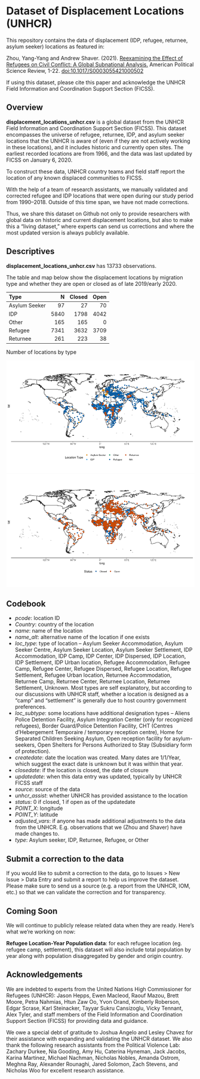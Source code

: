Dataset of Displacement Locations (UNHCR)
=========================================

This repository contains the data of displacement (IDP, refugee,
returnee, asylum seeker) locations as featured in:

Zhou, Yang-Yang and Andrew Shaver. (2021). [Reexamining the Effect of
Refugees on Civil Conflict: A Global Subnational
Analysis.](https://doi.org/10.1017/S0003055421000502) American Political
Science Review, 1-22.
<a href="doi:10.1017/S0003055421000502" class="uri">doi:10.1017/S0003055421000502</a>

If using this dataset, please cite this paper and acknowledge the UNHCR
Field Information and Coordination Support Section (FICSS).

Overview
--------

**displacement_locations_unhcr.csv** is a global dataset from the UNHCR
Field Information and Coordination Support Section (FICSS). This dataset
encompasses the universe of refugee, returnee, IDP, and asylum seeker
locations that the UNHCR is aware of (even if they are not actively
working in these locations), and it includes historic and currently open
sites. The earliest recorded locations are from 1966, and the data was
last updated by FICSS on January 6, 2020.

To construct these data, UNHCR country teams and field staff report the
location of any known displaced communities to FICSS.

With the help of a team of research assistants, we manually validated
and corrected refugee and IDP locations that were open during our study
period from 1990–2018. Outside of this time span, we have not made
corrections.

Thus, we share this dataset on Github not only to provide researchers
with global data on historic and current displacement locations, but
also to make this a “living dataset,” where experts can send us
corrections and where the most updated version is always publicly
available.

Descriptives
------------

**displacement_locations_unhcr.csv** has 13733 observations.

The table and map below show the displacement locations by migration
type and whether they are open or closed as of late 2019/early 2020.

| Type          |    N | Closed | Open |
|:--------------|-----:|-------:|-----:|
| Asylum Seeker |   97 |     27 |   70 |
| IDP           | 5840 |   1798 | 4042 |
| Other         |  165 |    165 |    0 |
| Refugee       | 7341 |   3632 | 3709 |
| Returnee      |  261 |    223 |   38 |

Number of locations by type

![](README_files/figure-markdown_github/map_type-1.png)![](README_files/figure-markdown_github/map_type-2.png)

Codebook
--------

-   *pcode*: location ID
-   *Country*: country of the location
-   *name*: name of the location
-   *name_alt*: alternative name of the location if one exists
-   *loc_type*: type of location – Asylum Seeker Accommodation, Asylum
    Seeker Centre, Asylum Seeker Location, Asylum Seeker Settlement, IDP
    Accommodation, IDP Camp, IDP Center, IDP Dispersed, IDP Location,
    IDP Settlement, IDP Urban location, Refugee Accommodation, Refugee
    Camp, Refugee Center, Refugee Dispersed, Refugee Location, Refugee
    Settlement, Refugee Urban location, Returnee Accommodation, Returnee
    Camp, Returnee Center, Returnee Location, Returnee Settlement,
    Unknown. Most types are self explanatory, but according to our
    discussions with UNHCR staff, whether a location is designed as a
    “camp” and “settlement” is generally due to host country government
    preferences.
-   *loc_subtype*: some locations have additional designation types –
    Aliens Police Detention Facility, Asylum Integration Center (only
    for recognized refugees), Border Guard/Police Detention Facility,
    CHT (Centres d’Hebergement Temporaire / temporary reception centre),
    Home for Separated Children Seeking Asylum, Open reception facility
    for asylum-seekers, Open Shelters for Persons Authorized to Stay
    (Subsidiary form of protection).
-   *createdate*: date the location was created. Many dates are
    1/1/Year, which suggest the exact date is unknown but it was within
    that year.
-   *closedate*: if the location is closed, the date of closure
-   *updatedate*: when this data entry was updated, typically by UNHCR
    FICSS staff
-   *source*: source of the data
-   *unhcr_assist*: whether UNHCR has provided assistance to the
    location
-   *status*: 0 if closed, 1 if open as of the updatedate
-   *POINT_X*: longitude
-   *POINT_Y*: latitude
-   *adjusted_vars*: if anyone has made additional adjustments to the
    data from the UNHCR. E.g. observations that we (Zhou and Shaver)
    have made changes to.
-   *type*: Asylum seeker, IDP, Returnee, Refugee, or Other

Submit a correction to the data
-------------------------------

If you would like to submit a correction to the data, go to Issues \>
New Issue \> Data Entry and submit a report to help us improve the
dataset. Please make sure to send us a source (e.g. a report from the
UNHCR, IOM, etc.) so that we can validate the correction and for
transparency.

Coming Soon
-----------

We will continue to publicly release related data when they are ready.
Here’s what we’re working on now:

**Refugee Location-Year Population data**: for each refugee location
(eg. refugee camp, settlement), this dataset will also include total
population by year along with population disaggregated by gender and
origin country.

Acknowledgements
----------------

We are indebted to experts from the United Nations High Commissioner for
Refugees (UNHCR): Jason Hepps, Ewen Macleod, Raouf Mazou, Brett Moore,
Petra Nahmias, Htun Zaw Oo, Yvon Orand, Kimberly Roberson, Edgar Scrase,
Karl Steinacker, Tayyar Sukru Cansizoglu, Vicky Tennant, Alex Tyler, and
staff members of the Field Information and Coordination Support Section
(FICSS) for providing data and guidance.

We owe a special debt of gratitude to Joshua Angelo and Lesley Chavez
for their assistance with expanding and validating the UNHCR dataset. We
also thank the following research assistants from the Political Violence
Lab: Zachary Durkee, Nia Gooding, Amy Hu, Caterina Hyneman, Jack Jacobs,
Karina Martinez, Michael Nachman, Nicholas Nobles, Amanda Ostrom, Meghna
Ray, Alexander Rounaghi, Jared Solomon, Zach Stevens, and Nicholas Woo
for excellent research assistance.
